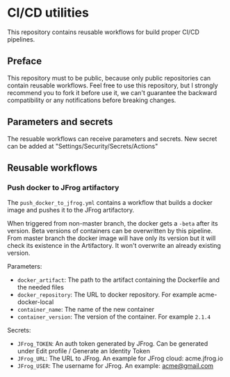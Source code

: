 # CI/CD utilities

This repository contains reusable workflows for build proper CI/CD pipelines.

## Preface

This repository must to be public, because only public repositories can contain reusable workflows. Feel free to use this repository, but I strongly recommend you to fork it before use it, we can't guarantee the backward compatibility or any notifications before breaking changes.

## Parameters and secrets

The resuable workflows can receive parameters and secrets. New secret can be added at "Settings/Security/Secrets/Actions"

## Reusable workflows

### Push docker to JFrog artifactory

The `push_docker_to_jfrog.yml` contains a workflow that builds a docker image and pushes it to the JFrog artifactory.

When triggered from non-master branch, the docker gets a `-beta` after its version. Beta versions of containers can be overwritten by this pipeline. From master branch the docker image will have only its version but it will check its existence in the Artifactory. It won't overwrite an already existing version.

Parameters:
* `docker_artifact`: The path to the artifact containing the Dockerfile and the needed files
* `docker_repository`: The URL to docker repository. For example acme-docker-local
* `container_name`: The name of the new container
* `container_version`: The version of the container. For example `2.1.4`

Secrets:
* `JFrog_TOKEN`: An auth token generated by JFrog. Can be generated under Edit profile / Generate an Identity Token 
* `JFrog_URL`: The URL to JFrog. An example for JFrog cloud: acme.jfrog.io
* `JFrog_USER`: The username for JFrog. An example: acme@gmail.com